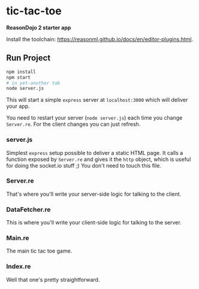 # tic-tac-toe
**ReasonDojo 2 starter app**

Install the toolchain: https://reasonml.github.io/docs/en/editor-plugins.html.

## Run Project

```sh
npm install
npm start
# in yet-another tab
node server.js
```

This will start a simple `express` server at `localhost:3000` which will deliver your app.

You need to restart your server (`node server.js`) each time you change `Server.re`. For the client changes you can just refresh.

### server.js
Simplest `express` setup possible to deliver a static HTML page. It calls a function exposed by `Server.re` and gives it the `http` object, which is useful for doing the socket.io stuff ;)
You don't need to touch this file.


### Server.re
That's where you'll write your server-side logic for talking to the client.

### DataFetcher.re
This is where you'll write your client-side logic for talking to the server.

### Main.re
The main tic tac toe game.

### Index.re
Well that one's pretty straightforward.

